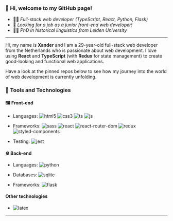 ### 👋 Hi, welcome to my GitHub page!


* 👨‍💻 _Full-stack web developer (TypeScript, React, Python, Flask)_
* 🔭 _Looking for a job as a junior front-end web developer!_
* 👨‍🎓 _PhD in historical linguistics from Leiden University_
  
---

Hi, my name is **Xander** and I am a 29-year-old full-stack web developer from the Netherlands who is passionate about web development. I love using **React** and **TypeScript** (with **Redux** for state management) to create good-looking and functional web applications.

Have a look at the pinned repos below to see how my journey into the world of web development is currently unfolding.
  
### 🔧 Tools and Technologies
  
#### 🖼️ Front-end

* Languages: ![html5](https://img.shields.io/badge/HTML5-E34F26?style=for-the-badge&logo=html5&logoColor=white) ![css3](https://img.shields.io/badge/CSS3-1572B6?style=for-the-badge&logo=css3&logoColor=white) ![ts](https://img.shields.io/badge/TypeScript-007ACC?style=for-the-badge&logo=typescript&logoColor=white) ![js](https://img.shields.io/badge/JavaScript-323330?style=for-the-badge&logo=javascript&logoColor=F7DF1E)

* Frameworks: ![sass](https://img.shields.io/badge/Sass-CC6699?style=for-the-badge&logo=sass&logoColor=white) ![react](https://img.shields.io/badge/React-20232A?style=for-the-badge&logo=react&logoColor=61DAFB) ![react-router-dom](https://img.shields.io/badge/React_Router-CA4245?style=for-the-badge&logo=react-router&logoColor=white) ![redux](https://img.shields.io/badge/Redux-593D88?style=for-the-badge&logo=redux&logoColor=white) ![styled-components](https://img.shields.io/badge/styled--components-DB7093?style=for-the-badge&logo=styled-components&logoColor=white)

* Testing: ![jest](https://img.shields.io/badge/Jest-C21325?style=for-the-badge&logo=jest&logoColor=white)
  
  
#### ⚙️ Back-end
  
* Languages: ![python](https://img.shields.io/badge/Python-FFD43B?style=for-the-badge&logo=python&logoColor=darkgreen)

* Databases: ![sqlite](https://img.shields.io/badge/SQLite-07405E?style=for-the-badge&logo=sqlite&logoColor=white)

* Frameworks: ![flask](https://img.shields.io/badge/Flask-000000?style=for-the-badge&logo=flask&logoColor=white)

#### Other technologies

* ![latex](https://img.shields.io/badge/LaTeX-47A141?style=for-the-badge&logo=LaTeX&logoColor=white)
                                                                                                   
---

<!--
**XanderVertegaal/XanderVertegaal** is a ✨ _special_ ✨ repository because its `README.md` (this file) appears on your GitHub profile.

Here are some ideas to get you started:

- 🔭 I’m currently working on ...
- 🌱 I’m currently learning ...
- 👯 I’m looking to collaborate on ...
- 🤔 I’m looking for help with ...
- 💬 Ask me about ...
- 📫 How to reach me: ...
- 😄 Pronouns: ...
- ⚡ Fun fact: ...
-->
